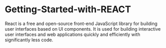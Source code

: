 # Getting-Started-with-REACT

React is a free and open-source front-end JavaScript library for building user interfaces based on UI components. It is used for building interactive user interfaces and web applications quickly and efficiently with significantly less code.
